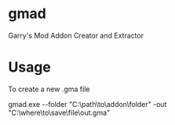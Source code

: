 gmad
====

Garry's Mod Addon Creator and Extractor

Usage
=====

To create a new .gma file

gmad.exe --folder "C:\path\to\addon\folder" -out "C:\where\to\save\file\out.gma"

